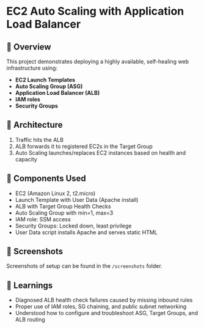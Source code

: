 # EC2 Auto Scaling with Application Load Balancer

## 🔹 Overview
This project demonstrates deploying a highly available, self-healing web infrastructure using:
- **EC2 Launch Templates**
- **Auto Scaling Group (ASG)**
- **Application Load Balancer (ALB)**
- **IAM roles**
- **Security Groups**

## 🔹 Architecture
1. Traffic hits the ALB
2. ALB forwards it to registered EC2s in the Target Group
3. Auto Scaling launches/replaces EC2 instances based on health and capacity

## 🔹 Components Used
- EC2 (Amazon Linux 2, t2.micro)
- Launch Template with User Data (Apache install)
- ALB with Target Group Health Checks
- Auto Scaling Group with min=1, max=3
- IAM role: SSM access
- Security Groups: Locked down, least privilege
- User Data script installs Apache and serves static HTML

## 🔹 Screenshots
Screenshots of setup can be found in the `/screenshots` folder.

## 🔹 Learnings
- Diagnosed ALB health check failures caused by missing inbound rules
- Proper use of IAM roles, SG chaining, and public subnet networking
- Understood how to configure and troubleshoot ASG, Target Groups, and ALB routing
